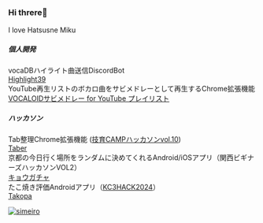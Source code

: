 ### Hi threre👋　
I love Hatsusne Miku





##### 個人開発
vocaDBハイライト曲送信DiscordBot<br>
<a href="https://github.com/simeiro/Highlight39">Highlight39</a><br>
YouTube再生リストのボカロ曲をサビメドレーとして再生するChrome拡張機能<br>
<a href="https://github.com/simeiro/chorusMedley">VOCALOIDサビメドレー for YouTube プレイリスト</a><br>

#####  ハッカソン
Tab整理Chrome拡張機能 (<a href="https://twitter.com/geek_pjt/status/1619628596360011776">技育CAMPハッカソンvol.10</a>)<br>
<a href="https://github.com/simeiro/Taber">Taber</a><br>
京都の今日行く場所をランダムに決めてくれるAndroid/iOSアプリ（関西ビギナーズハッカソンVOL2）<br>
<a href="https://github.com/simeiro/amanojaku">キョウガチャ</a><br>
たこ焼き評価Androidアプリ（<a href="https://twitter.com/kc3_official/status/1761673869826703521">KC3HACK2024</a>）<br>
<a href="https://github.com/kc3hack/2024_I">Takopa</a>



[![simeiro](https://img.shields.io/endpoint?url=https%3A%2F%2Fatcoder-badges.now.sh%2Fapi%2Fatcoder%2Fjson%2Fsimeiro)](https://atcoder.jp/users/simeiro)



<!--
[![trophy](https://github-profile-trophy.vercel.app/?username=simeiro&theme=radical)](https://github.com/simeiro/github-profile-trophy)
**simeiro/simeiro** is a ✨ _special_ ✨ repository because its `README.md` (this file) appears on your GitHub profile.

Here are some ideas to get you started:

- 🔭 I’m currently working on ...
- 🌱 I’m currently learning ...
- 👯 I’m looking to collaborate on ...
- 🤔 I’m looking for help with ...
- 💬 Ask me about ...
- 📫 How to reach me: ...
- 😄 Pronouns: ...
- ⚡ Fun fact: ...
-->


